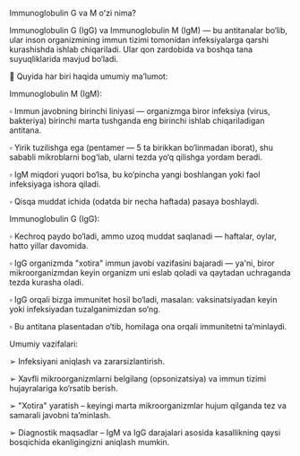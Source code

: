 Immunoglobulin G va M oʻzi nima?

Immunoglobulin G (IgG) va Immunoglobulin M (IgM) — bu antitanalar bo‘lib, ular inson organizmining immun tizimi tomonidan infeksiyalarga qarshi kurashishda ishlab chiqariladi. Ular qon zardobida va boshqa tana suyuqliklarida mavjud bo‘ladi.

📌 Quyida har biri haqida umumiy ma’lumot:

Immunoglobulin M (IgM):

▫️ Immun javobning birinchi liniyasi — organizmga biror infeksiya (virus, bakteriya) birinchi marta tushganda eng birinchi ishlab chiqariladigan antitana.

▫️ Yirik tuzilishga ega (pentamer — 5 ta birikkan bo‘linmadan iborat), shu sababli mikroblarni bog‘lab, ularni tezda yo‘q qilishga yordam beradi.

▫️ IgM miqdori yuqori bo‘lsa, bu ko‘pincha yangi boshlangan yoki faol infeksiyaga ishora qiladi.

▫️ Qisqa muddat ichida (odatda bir necha haftada) pasaya boshlaydi.

Immunoglobulin G (IgG):

▫️ Kechroq paydo bo‘ladi, ammo uzoq muddat saqlanadi — haftalar, oylar, hatto yillar davomida.

▫️ IgG organizmda "xotira" immun javobi vazifasini bajaradi — ya'ni, biror mikroorganizmdan keyin organizm uni eslab qoladi va qaytadan uchraganda tezda kurasha oladi.

▫️ IgG orqali bizga immunitet hosil bo‘ladi, masalan: vaksinatsiyadan keyin yoki infeksiyadan tuzalganimizdan so‘ng.

▫️ Bu antitana plasentadan o‘tib, homilaga ona orqali immunitetni ta’minlaydi.

Umumiy vazifalari:

➢ Infeksiyani aniqlash va zararsizlantirish.

➢ Xavfli mikroorganizmlarni belgilang (opsonizatsiya) va immun tizimi hujayralariga ko‘rsatib berish.

➢ "Xotira" yaratish – keyingi marta mikroorganizmlar hujum qilganda tez va samarali javobni ta’minlash.

➢ Diagnostik maqsadlar – IgM va IgG darajalari asosida kasallikning qaysi bosqichida ekanligingizni aniqlash mumkin.